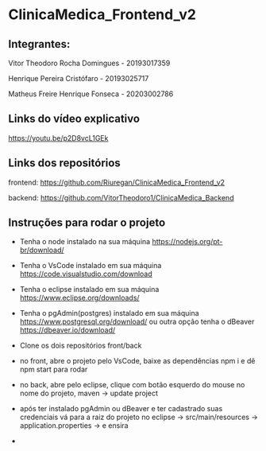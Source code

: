 # ClinicaMedica_Frontend_v2

<b><h2> Integrantes: </h2> </b>


Vitor Theodoro Rocha Domingues - 20193017359


Henrique Pereira Cristófaro - 20193025717


Matheus Freire Henrique Fonseca - 20203002786

<b><h2> Links do vídeo explicativo </h2> </b>

https://youtu.be/p2D8vcL1GEk


<b><h2> Links dos repositórios </h2> </b>

frontend: https://github.com/Riuregan/ClinicaMedica_Frontend_v2

backend: https://github.com/VitorTheodoro1/ClinicaMedica_Backend


<b><h2> Instruções para rodar o projeto </h2> </b>

- Tenha o node instalado na sua máquina https://nodejs.org/pt-br/download/
- Tenha o VsCode instalado em sua máquina https://code.visualstudio.com/download
- Tenha o eclipse instalado em sua máquina https://www.eclipse.org/downloads/
- Tenha o pgAdmin(postgres) instalado em sua máquina https://www.postgresql.org/download/ ou outra opção tenha o dBeaver https://dbeaver.io/download/


- Clone os dois repositórios front/back 
- no front, abre o projeto pelo VsCode, baixe as dependências npm i e dê npm start para rodar
- no back, abre pelo eclipse, clique com botão esquerdo do mouse no nome do projeto, maven -> update project 
- após ter instalado pgAdmin ou dBeaver e ter cadastrado suas credenciais vá para a raiz do projeto no eclipse -> src/main/resources -> application.properties -> e ensira 
- 





